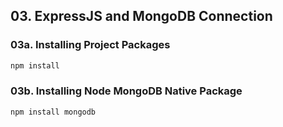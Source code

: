 ## 03. ExpressJS and MongoDB Connection

### 03a. Installing Project Packages

```sh
npm install
```

### 03b. Installing Node MongoDB Native Package

```sh
npm install mongodb
```
